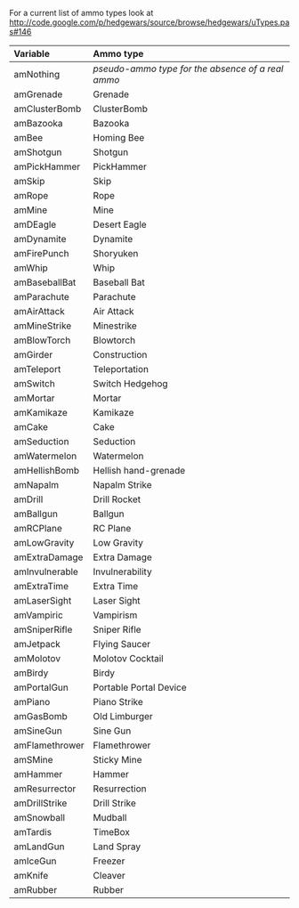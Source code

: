 For a current list of ammo types look at http://code.google.com/p/hedgewars/source/browse/hedgewars/uTypes.pas#146

| **Variable** | **Ammo type** |
|:-------------|:--------------|
| amNothing | _pseudo-ammo type for the absence of a real ammo_ |
| amGrenade | Grenade |
| amClusterBomb | ClusterBomb |
| amBazooka | Bazooka |
| amBee | Homing Bee |
| amShotgun | Shotgun |
| amPickHammer | PickHammer |
| amSkip | Skip |
| amRope | Rope |
| amMine | Mine |
| amDEagle | Desert Eagle |
| amDynamite | Dynamite |
| amFirePunch | Shoryuken |
| amWhip | Whip |
| amBaseballBat | Baseball Bat |
| amParachute | Parachute |
| amAirAttack | Air Attack |
| amMineStrike | Minestrike |
| amBlowTorch | Blowtorch |
| amGirder | Construction |
| amTeleport | Teleportation |
| amSwitch | Switch Hedgehog |
| amMortar | Mortar |
| amKamikaze | Kamikaze |
| amCake | Cake |
| amSeduction | Seduction |
| amWatermelon | Watermelon |
| amHellishBomb | Hellish hand-grenade |
| amNapalm | Napalm Strike |
| amDrill | Drill Rocket |
| amBallgun | Ballgun |
| amRCPlane | RC Plane |
| amLowGravity | Low Gravity |
| amExtraDamage | Extra Damage |
| amInvulnerable | Invulnerability |
| amExtraTime | Extra Time |
| amLaserSight | Laser Sight |
| amVampiric | Vampirism |
| amSniperRifle | Sniper Rifle |
| amJetpack | Flying Saucer |
| amMolotov | Molotov Cocktail |
| amBirdy | Birdy |
| amPortalGun | Portable Portal Device |
| amPiano | Piano Strike |
| amGasBomb | Old Limburger |
| amSineGun | Sine Gun |
| amFlamethrower | Flamethrower |
| amSMine | Sticky Mine |
| amHammer | Hammer |
| amResurrector | Resurrection |
| amDrillStrike | Drill Strike |
| amSnowball | Mudball |
| amTardis | TimeBox |
| amLandGun | Land Spray |
| amIceGun | Freezer |
| amKnife | Cleaver |
| amRubber | Rubber |